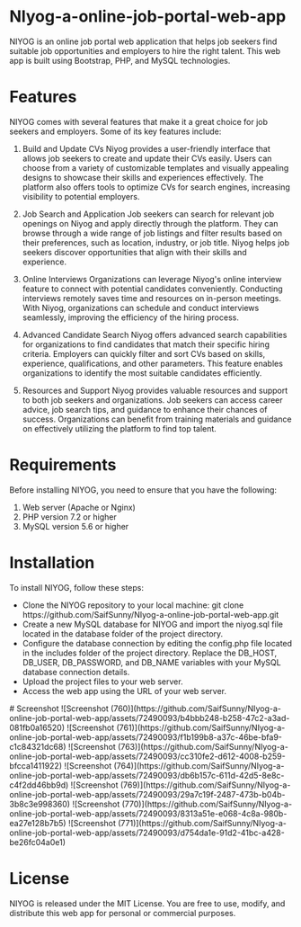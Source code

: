 # NIyog-a-online-job-portal-web-app

NIYOG is an online job portal web application that helps job seekers find suitable job opportunities and employers to hire the right talent. This web app is built using Bootstrap, PHP, and MySQL technologies.

# Features
NIYOG comes with several features that make it a great choice for job seekers and employers. Some of its key features include:

1. Build and Update CVs
Niyog provides a user-friendly interface that allows job seekers to create and update their CVs easily. Users can choose from a variety of customizable templates and visually appealing designs to showcase their skills and experiences effectively. The platform also offers tools to optimize CVs for search engines, increasing visibility to potential employers.

2. Job Search and Application
Job seekers can search for relevant job openings on Niyog and apply directly through the platform. They can browse through a wide range of job listings and filter results based on their preferences, such as location, industry, or job title. Niyog helps job seekers discover opportunities that align with their skills and experience.

3. Online Interviews
Organizations can leverage Niyog's online interview feature to connect with potential candidates conveniently. Conducting interviews remotely saves time and resources on in-person meetings. With Niyog, organizations can schedule and conduct interviews seamlessly, improving the efficiency of the hiring process.

4. Advanced Candidate Search
Niyog offers advanced search capabilities for organizations to find candidates that match their specific hiring criteria. Employers can quickly filter and sort CVs based on skills, experience, qualifications, and other parameters. This feature enables organizations to identify the most suitable candidates efficiently.

5. Resources and Support
Niyog provides valuable resources and support to both job seekers and organizations. Job seekers can access career advice, job search tips, and guidance to enhance their chances of success. Organizations can benefit from training materials and guidance on effectively utilizing the platform to find top talent.

# Requirements
Before installing NIYOG, you need to ensure that you have the following:

1. Web server (Apache or Nginx)
2. PHP version 7.2 or higher
3. MySQL version 5.6 or higher

# Installation
To install NIYOG, follow these steps:
<ul>
   <li>Clone the NIYOG repository to your local machine: git clone https://github.com/SaifSunny/NIyog-a-online-job-portal-web-app.git</li>
   <li>Create a new MySQL database for NIYOG and import the niyog.sql file located in the database folder of the project directory.</li>
   <li>Configure the database connection by editing the config.php file located in the includes folder of the project directory. 
   Replace the 
       DB_HOST, DB_USER, DB_PASSWORD, and DB_NAME 
   variables with your MySQL database connection details.</li>
   <li>Upload the project files to your web server.</li>
   <li>Access the web app using the URL of your web server.
</li>
</ul>
# Screenshot
![Screenshot (760)](https://github.com/SaifSunny/NIyog-a-online-job-portal-web-app/assets/72490093/b4bbb248-b258-47c2-a3ad-081fb0a16520)
![Screenshot (761)](https://github.com/SaifSunny/NIyog-a-online-job-portal-web-app/assets/72490093/f1b199b8-a37c-46be-bfa9-c1c84321dc68)
![Screenshot (763)](https://github.com/SaifSunny/NIyog-a-online-job-portal-web-app/assets/72490093/cc310fe2-d612-4008-b259-bfcca1411922)
![Screenshot (764)](https://github.com/SaifSunny/NIyog-a-online-job-portal-web-app/assets/72490093/db6b157c-611d-42d5-8e8c-c4f2dd46bb9d)
![Screenshot (769)](https://github.com/SaifSunny/NIyog-a-online-job-portal-web-app/assets/72490093/29a7c19f-2487-473b-b04b-3b8c3e998360)
![Screenshot (770)](https://github.com/SaifSunny/NIyog-a-online-job-portal-web-app/assets/72490093/8313a51e-e068-4c8a-980b-ea27e128b7b5)
![Screenshot (771)](https://github.com/SaifSunny/NIyog-a-online-job-portal-web-app/assets/72490093/d754da1e-91d2-41bc-a428-be26fc04a0e1)

# License
NIYOG is released under the MIT License. You are free to use, modify, and distribute this web app for personal or commercial purposes.
